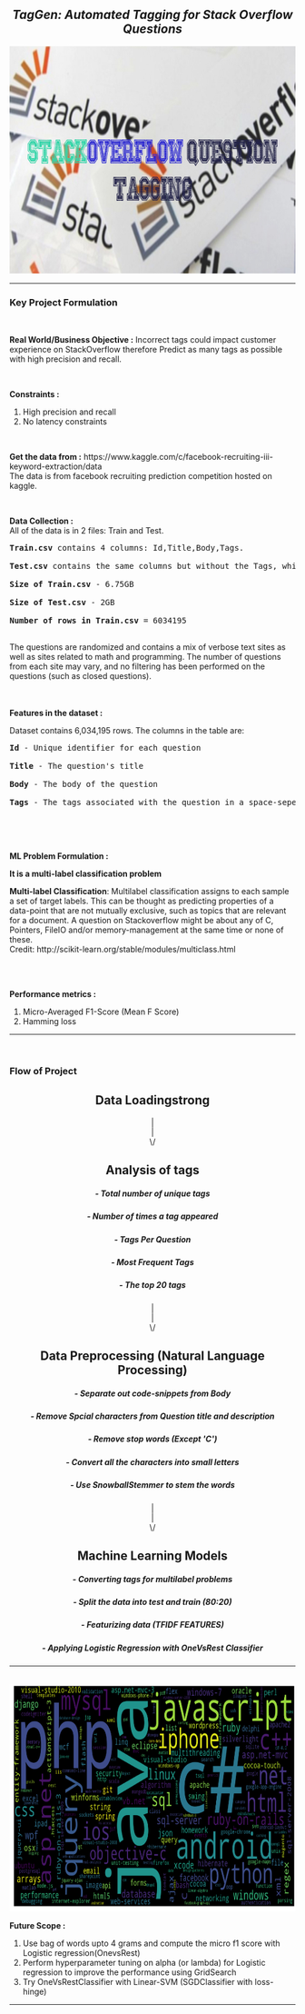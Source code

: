 
<h2 align= "center"><em>TagGen: Automated Tagging for Stack Overflow Questions</em></h2>

<div align="center">
  <img height="400" src="https://github.com/shreyjain99/TagGen-Automated-Tagging-for-Stack-Overflow-Questions/blob/main/src%20files/pic1.jpg"/>
</div>

<hr width="100%" size="2">

<h3 align= "left"> <b> Key Project Formulation </b> </h3>

<br>

<p>
<strong>Real World/Business Objective :</strong> Incorrect tags could impact customer experience on StackOverflow therefore Predict as many tags as possible with high precision and recall.
</p>

<br>

<p>
<strong>Constraints :</strong>
</p>
<ol>
<li>High precision and recall </li>
<li>No latency constraints</li>
</ol>

<br>

<p>
<strong>Get the data from :</strong> https://www.kaggle.com/c/facebook-recruiting-iii-keyword-extraction/data
<br>The data is from facebook recruiting prediction competition hosted on kaggle.
</p>

<br>

<p>
<strong>Data Collection :</strong>
<br>
All of the data is in 2 files: Train and Test.<br />
<pre>
<b>Train.csv</b> contains 4 columns: Id,Title,Body,Tags.<br />
<b>Test.csv</b> contains the same columns but without the Tags, which you are to predict.<br />
<b>Size of Train.csv</b> - 6.75GB<br />
<b>Size of Test.csv</b> - 2GB<br />
<b>Number of rows in Train.csv</b> = 6034195<br />
</pre>
The questions are randomized and contains a mix of verbose text sites as well as sites related to math and programming. The number of questions from each site may vary, and no filtering has been performed on the questions (such as closed questions).<br />
<br />

<br>

<p>
<strong>Features in the dataset :</strong>
</p>
Dataset contains 6,034,195 rows. The columns in the table are:<br />
<pre>
<b>Id</b> - Unique identifier for each question<br />
<b>Title</b> - The question's title<br />
<b>Body</b> - The body of the question<br />
<b>Tags</b> - The tags associated with the question in a space-seperated format (all lowercase, should not contain tabs '\t' or ampersands '&')<br />
</pre>

<br />

<br>

<p>
<strong>ML Problem Formulation :</strong>
</p>
<p> <strong>It is a multi-label classification problem</strong> </p>
<p> 
<b>Multi-label Classification</b>: Multilabel classification assigns to each sample a set of target labels. This can be thought as predicting properties of a data-point that are not mutually exclusive, such as topics that are relevant for a document. A question on Stackoverflow might be about any of C, Pointers, FileIO and/or memory-management at the same time or none of these. <br>
Credit: http://scikit-learn.org/stable/modules/multiclass.html
</p>

<br>
<br>

<p>
<strong>Performance metrics :</strong>
</p>
<ol>
<li>Micro-Averaged F1-Score (Mean F Score) </li>
<li>Hamming loss</li>
</ol>

<hr width="100%" size="2">

<br>

<body>

  <h3>Flow of Project</h3>

  <h2 align= "center"><strong>Data Loading</strong>strong</h2>

  <div align= "center">|</div>
  <div align= "center">|</div>
  <div align= "center">\/</div>

  <h2 align= "center">Analysis of tags</h2>
  <h5 align= "center"> - Total number of unique tags </h5>
  <h5 align= "center"> - Number of times a tag appeared </h5>
  <h5 align= "center"> - Tags Per Question </h5>
  <h5 align= "center"> - Most Frequent Tags </h5>
  <h5 align= "center"> - The top 20 tags </h5>

  <div align= "center">|</div>
  <div align= "center">|</div>
  <div align= "center">\/</div>

  <h2 align= "center">Data Preprocessing (Natural Language Processing)</h2>
  <h5 align= "center"> - Separate out code-snippets from Body </h5>
  <h5 align= "center"> - Remove Spcial characters from Question title and description </h5>
  <h5 align= "center"> - Remove stop words (Except 'C') </h5>
  <h5 align= "center"> - Convert all the characters into small letters </h5>
  <h5 align= "center"> - Use SnowballStemmer to stem the words </h5>

  <div align= "center">|</div>
  <div align= "center">|</div>
  <div align= "center">\/</div>

  <h2 align= "center">Machine Learning Models</h2>
  <h5 align= "center"> - Converting tags for multilabel problems  </h5>
  <h5 align= "center"> - Split the data into test and train (80:20)  </h5>
  <h5 align= "center"> - Featurizing data (TFIDF FEATURES) </h5>
  <h5 align= "center"> - Applying Logistic Regression with OneVsRest Classifier </h5>


  
</body>

<hr width="100%" size="2">
<br>

<div align="center">
  <img height="400" src="https://github.com/shreyjain99/TagGen-Automated-Tagging-for-Stack-Overflow-Questions/blob/main/src%20files/frequent%20tags.png"/>
</div>

<p>
<strong>Future Scope :</strong>
</p>
<ol>
<li>Use bag of words upto 4 grams and compute the micro f1 score with Logistic regression(OnevsRest) </li>
<li>Perform hyperparameter tuning on alpha (or lambda) for Logistic regression to improve the performance using GridSearch</li>
<li>Try OneVsRestClassifier with Linear-SVM (SGDClassifier with loss-hinge)</li>
</ol>

<hr width="100%" size="2">
